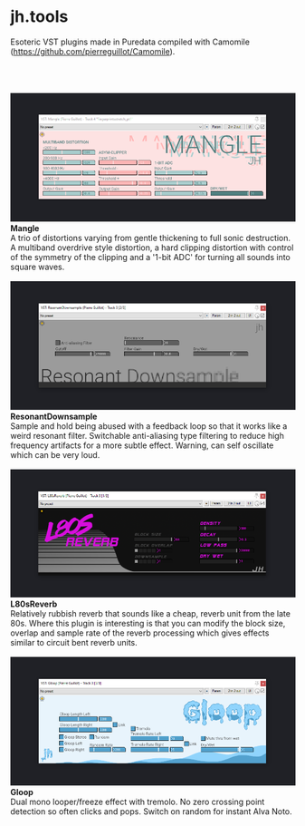 # jh.tools
Esoteric VST plugins made in Puredata compiled with Camomile (https://github.com/pierreguillot/Camomile).<br><br>

<br><br>
![Mangle screenshot](https://raw.githubusercontent.com/j-p-higgins/jh.tools/master/mangle_screenshot.png)<br>
**Mangle**<br>
A trio of distortions varying from gentle thickening to full sonic destruction. A multiband overdrive style distortion, a hard clipping distortion with control of the symmetry of the clipping and a '1-bit ADC' for turning all sounds into square waves.
<br><br>
![ResonantDownsample screenshot](https://raw.githubusercontent.com/j-p-higgins/jh.tools/master/resdownsample_screenshot.png)<br>
**ResonantDownsample**<br>
Sample and hold being abused with a feedback loop so that it works like a weird resonant filter. Switchable anti-aliasing type filtering to reduce high frequency artifacts for a more subtle effect. Warning, can self oscillate which can be very loud.
<br><br>
![L80sReverb screenshot](https://raw.githubusercontent.com/j-p-higgins/jh.tools/master/l80s_screenshot.png)<br>
**L80sReverb**<br>
Relatively rubbish reverb that sounds like a cheap, reverb unit from the late 80s. Where this plugin is interesting is that you can modify the block size, overlap and sample rate of the reverb processing which gives effects similar to circuit bent reverb units.
<br><br>
![Gloop screenshot](https://raw.githubusercontent.com/j-p-higgins/jh.tools/master/gloop_screenshot.png)<br>
**Gloop**<br>
Dual mono looper/freeze effect with tremolo. No zero crossing point detection so often clicks and pops. Switch on random for instant Alva Noto. 